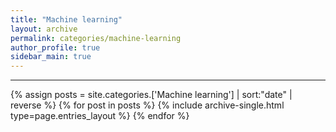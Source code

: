 ```yaml
---
title: "Machine learning"
layout: archive
permalink: categories/machine-learning
author_profile: true
sidebar_main: true
---
```


<!-- 공백이 포함되어 있는 카테고리 이름의 경우 site.categories['a b c'] 이런식으로! -->

***

{% assign posts = site.categories.['Machine learning'] | sort:"date" | reverse %}
{% for post in posts %} {% include archive-single.html type=page.entries_layout %} {% endfor %}